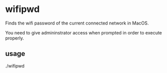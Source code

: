 # wifipwd
Finds the wifi password of the current connected network in MacOS.

You need to give admininstrator access when prompted in order to execute properly.

## usage
  ./wifipwd
